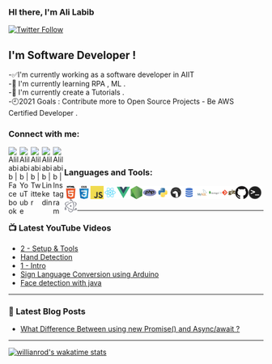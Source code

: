 ### HI there, I'm Ali Labib
[![Twitter Follow](https://img.shields.io/twitter/follow/ali_labib_?color=1DA1F2&logo=twitter&style=for-the-badge)](https://twitter.com/intent/follow?original_referer=https%3A%2F%2Fgithub.com%2Falilabib&screen_name=ali_labib_)

## I'm Software Developer !
-✅I'm currently working as a software developer in AIIT <br>
-🚀 I'm currently learning RPA , ML . <br>
-🚨 I'm currently create a Tutorials . <br>
-🕘2021 Goals : Contribute more to Open Source Projects - Be AWS Certified Developer . <br>

### Connect with me:

[<img align="left" alt="Alilabib | Facebook" width="22px" src="https://cdn.jsdelivr.net/npm/simple-icons@3.13.0/icons/facebook.svg"/>][facebook]
[<img align="left" alt="Alilabib | YouTube" width="22px" src="https://cdn.jsdelivr.net/npm/simple-icons@v3/icons/youtube.svg"/>][youtube]
[<img align="left" alt="Alilabib | Twitter" width="22px" src="https://cdn.jsdelivr.net/npm/simple-icons@v3/icons/twitter.svg"/>][twitter]
[<img align="left" alt="Alilabib | Linkedin" width="22px" src="https://cdn.jsdelivr.net/npm/simple-icons@v3/icons/linkedin.svg"/>][linkedin]
[<img align="left" alt="Alilabib | Instagram" width="22px" src="https://cdn.jsdelivr.net/npm/simple-icons@v3/icons/instagram.svg"/>][instagram]


<br/>


### Languages and Tools:
[<img align="left" alt="HTML5" width="26px" src="https://raw.githubusercontent.com/github/explore/80688e429a7d4ef2fca1e82350fe8e3517d3494d/topics/html/html.png" />][youtube]
[<img align="left" alt="CSS3" width="26px" src="https://raw.githubusercontent.com/github/explore/80688e429a7d4ef2fca1e82350fe8e3517d3494d/topics/css/css.png" />][youtube]
[<img align="left" alt="JavaScript" width="26px" src="https://raw.githubusercontent.com/github/explore/80688e429a7d4ef2fca1e82350fe8e3517d3494d/topics/javascript/javascript.png" />][youtube]
[<img align="left" alt="React" width="26px" src="https://raw.githubusercontent.com/github/explore/80688e429a7d4ef2fca1e82350fe8e3517d3494d/topics/react/react.png" />][youtube]
[<img align="left" alt="Vue" width="26px" src="https://raw.githubusercontent.com/github/explore/80688e429a7d4ef2fca1e82350fe8e3517d3494d/topics/vue/vue.png" />][youtube]
[<img align="left" alt="Node.js" width="26px" src="https://raw.githubusercontent.com/github/explore/80688e429a7d4ef2fca1e82350fe8e3517d3494d/topics/nodejs/nodejs.png" />][youtube]
[<img align="left" alt="PHP" width="26px" src="https://raw.githubusercontent.com/github/explore/80688e429a7d4ef2fca1e82350fe8e3517d3494d/topics/php/php.png" />][youtube]
[<img align="left" alt="Python" width="26px" src="https://raw.githubusercontent.com/github/explore/80688e429a7d4ef2fca1e82350fe8e3517d3494d/topics/python/python.png" />][youtube]
[<img align="left" alt="Deno" width="26px" src="https://raw.githubusercontent.com/github/explore/361e2821e2dea67711cde99c9c40ed357061cf27/topics/deno/deno.png" />][youtube]
[<img align="left" alt="SQL" width="26px" src="https://raw.githubusercontent.com/github/explore/80688e429a7d4ef2fca1e82350fe8e3517d3494d/topics/sql/sql.png" />][youtube]
[<img align="left" alt="MySQL" width="26px" src="https://raw.githubusercontent.com/github/explore/80688e429a7d4ef2fca1e82350fe8e3517d3494d/topics/mysql/mysql.png" />][youtube]
[<img align="left" alt="MongoDB" width="26px" src="https://raw.githubusercontent.com/github/explore/80688e429a7d4ef2fca1e82350fe8e3517d3494d/topics/mongodb/mongodb.png" />][youtube]
[<img align="left" alt="Git" width="26px" src="https://raw.githubusercontent.com/github/explore/80688e429a7d4ef2fca1e82350fe8e3517d3494d/topics/git/git.png" />][youtube]
[<img align="left" alt="GitHub" width="26px" src="https://raw.githubusercontent.com/github/explore/78df643247d429f6cc873026c0622819ad797942/topics/github/github.png" />][youtube]
[<img align="left" alt="Terminal" width="26px" src="https://raw.githubusercontent.com/github/explore/80688e429a7d4ef2fca1e82350fe8e3517d3494d/topics/terminal/terminal.png" />][youtube]
[<img align="left" alt="Electron" width="26px" src="https://raw.githubusercontent.com/github/explore/80688e429a7d4ef2fca1e82350fe8e3517d3494d/topics/electron/electron.png" />][youtube]

<br/>
<br/>

---

### 📺 Latest YouTube Videos
<!-- YOUTUBE:START -->
- [2 - Setup & Tools](https://www.youtube.com/watch?v=2RVJUb-Owhg)
- [Hand Detection](https://www.youtube.com/watch?v=hO5GDN_ek2s)
- [1 - Intro](https://www.youtube.com/watch?v=60GUXUX9h40)
- [Sign Language Conversion  using Arduino](https://www.youtube.com/watch?v=CSrYydS0zJI)
- [Face detection with java](https://www.youtube.com/watch?v=49NCOpVsAqA)
<!-- YOUTUBE:END -->

---

### 📕 Latest Blog Posts
<!-- BLOG-POST-LIST:START -->
- [What Difference Between using new Promise() and Async/await ?](https://dev.to/alilabib/what-difference-between-using-new-promise-and-async-await-4j96)
<!-- BLOG-POST-LIST:END -->

--- 

[![willianrod's wakatime stats](https://github-readme-stats.vercel.app/api/wakatime?username=alilabib)](https://github.com/alilabib/github-readme-stats)


[facebook]: https://www.facebook.com/ali.labib.925/
[twitter]: https://twitter.com/ali_labib_
[youtube]: https://www.youtube.com/channel/UCFNGJILfuD9Rks3xL3zdsPg
[instagram]: https://www.instagram.com/aly.labeb/
[linkedin]: https://www.linkedin.com/in/ali-labib-815741b7/
[vueplaylist]: https://www.youtube.com/playlist?list=PLBs456TKOq0So8vu5nhRINuFxCH11reQq
[projectsplaylist]: https://www.youtube.com/playlist?list=PLBs456TKOq0TOYclH7WBSJp9-N48ZG26T